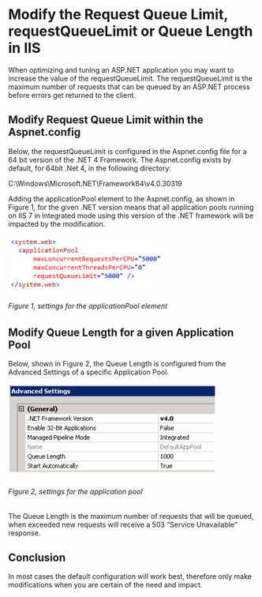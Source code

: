 # Modify the Request Queue Limit, requestQueueLimit or Queue Length in IIS

When optimizing and tuning an ASP.NET application you may want to increase the value of the requestQueueLimit.  The requestQueueLimit is the maximum number of requests that can be queued by an ASP.NET process before errors get returned to the client.

## Modify Request Queue Limit within the Aspnet.config 

Below, the requestQueueLimit is configured in the Aspnet.config file for a 64 bit version of the .NET 4 Framework.  The Aspnet.config exists by default, for 64bit .Net 4, in the following directory:

C:\Windows\Microsoft.NET\Framework64\v4.0.30319

Adding the applicationPool element to the Aspnet.config, as shown in Figure 1, for the given .NET version means that all application pools running on IIS 7 in Integrated mode using this version of the .NET framework will be impacted by the modification.

![settings for the applicationPool element][FIGURE1]
###### Figure 1, settings for the applicationPool element

## Modify Queue Length for a given Application Pool

Below, shown in Figure 2, the Queue Length is configured from the Advanced Settings of a specific Application Pool.

![settings for the application pool][FIGURE2]
###### Figure 2, settings for the application pool

The Queue Length is the maximum number of requests that will be queued, when exceeded new requests will receive a 503 “Service Unavailable” response.

## Conclusion

In most cases the default configuration will work best, therefore only make modifications when you are certain of the need and impact.

[FIGURE1]: ../images/2011/msdn-0031.png "Figure 1, settings for the applicationPool element"
[FIGURE2]: ../images/2011/msdn-0032.png "Figure 2, settings for the application pool"
